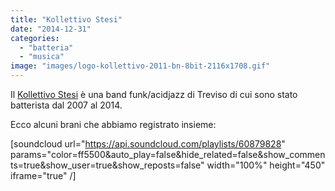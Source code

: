 ```yaml
---
title: "Kollettivo Stesi"
date: "2014-12-31"
categories: 
  - "batteria"
  - "musica"
image: "images/logo-kollettivo-2011-bn-8bit-2116x1708.gif"
---
```


Il [Kollettivo Stesi](http://fb.com/KollettivoStesi) è una band funk/acidjazz di Treviso di cui sono stato batterista dal 2007 al 2014.

Ecco alcuni brani che abbiamo registrato insieme:

\[soundcloud url="https://api.soundcloud.com/playlists/60879828" params="color=ff5500&auto\_play=false&hide\_related=false&show\_comments=true&show\_user=true&show\_reposts=false" width="100%" height="450" iframe="true" /\]
